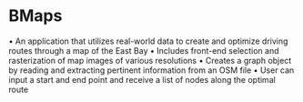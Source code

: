 # BMaps

•	An application that utilizes real-world data to create and optimize driving routes through a map of the East Bay
•	Includes front-end selection and rasterization of map images of various resolutions
•	Creates a graph object by reading and extracting pertinent information from an OSM file
•	User can input a start and end point and receive a list of nodes along the optimal route
